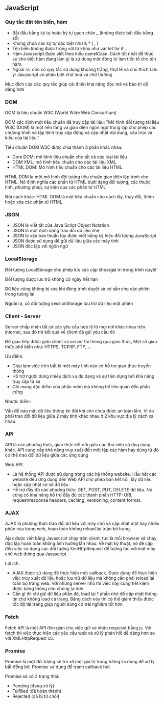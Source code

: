 ## JavaScript


### Quy tắc đăt tên biến, hàm


- Bắt đầu bằng ký tự hoặc ký tự gạch chân _ (không được bắt đầu bằng số)
- Không chứa các ký tự đặc biệt như & * ( , )
- Tên biến không được trùng với từ khóa như var let for if ...
- Hàm Javascript được viết theo kiểu camelCase. Cách tốt nhất để thực sự cho biết hàm đang làm gì là sử dụng một động từ làm tiền tố cho tên hàm.
- Ngoài ra, còn có quy tắc sử dụng khoảng trắng, thụt lề và chú thích
Lưu ý: Javascript có phân biệt chữ hoa và chữ thường


Mục đích của các quy tắc giúp cải thiện khả năng đọc mã và bảo trì dễ dàng hơn


### DOM

DOM là tiêu chuẩn W3C (World Wide Web Consortium)

DOM xác định một tiêu chuẩn để truy cập tài liệu: "Mô hình đối tượng tài liệu W3C (DOM) là một nền tảng và giao diện ngôn ngữ trung lập cho phép các chương trình và tập lệnh truy cập động và cập nhật nội dung, cấu trúc và kiểu của tài liệu."

Tiêu chuẩn DOM W3C được chia thành 3 phần khác nhau:

- Core DOM: mô hình tiêu chuẩn cho tất cả các loại tài liệu 
- DOM XML: mô hình tiêu chuẩn cho các tài liệu XML
- HTML DOM: Mô hình tiêu chuẩn cho các tài liệu HTML

HTML DOM là một mô hình đôi tượng tiêu chuẩn giao diện lập trình cho HTML. 
Nó định nghĩa các phần tử HTML dưới dạng đối tượng, các thuộc tính, phương pháp, sự kiện của các phần tử HTML

Nói cách khác: HTML DOM là một tiêu chuẩn cho cách lấy, thay đổi, thêm hoặc xóa các phần tử HTML.

### JSON

- JSON là viết tắt của Java Script Object Notation
- JSON là một định dạng trao đổi dữ liệu nhẹ
- JSON là văn bản thuần túy được viết bằng ký hiệu đối tượng JavaScript
- JSON được sử dụng để gửi dữ liệu giữa các máy tính
- JSON độc lập với ngôn ngữ 

### LocalStorage

Đối tượng LocalStorage cho phép lưu các cặp khóa/giá trị trong trình duyệt

Đối tượng được lưu trữ không có ngày hết hạn

Dữ liệu cũng không bị xóa khi đóng trình duyệt và có sẵn cho các phiên trong tương lai

Ngoài ra, có đối tượng sessionStorage lưu trữ dữ liệu một phiên

### Client - Server

Server chấp nhận tất cả các yêu cầu hợp lệ từ mọi nơi khác nhau trên internet, sau đó trả kết quả về client đã gửi yêu cầu đó

Để giao tiếp được giữa client và server thì thông qua giao thức, Một số giao thức phổ biến như: HTTPS, TCP/IP, FTP, ...

Ưu điểm: 

- Giúp làm việc trên bất kì một máy tính nào có hỗ trợ giao thức truyền thông
- Hỗ trợ người dùng nhiều dịch vụ đa dạng và sự tiện dụng bởi khả năng truy cập từ xa
- Chỉ mang đặc điểm của phần mềm mà không hề liên quan đến phần cứng

Nhược điểm:

Vấn đề bảo mật dữ liệu thông tin đôi khi còn chưa được an toàn lắm. Vì do phải trao đổi dữ liệu giữa 2 máy tính khác nhau ở 2 khu vực địa lý cách xa nhau.

### API

API là các phương thức, giao thức kết nối giữa các thư viện và ứng dụng khác.
API cung cấp khả năng truy xuất đến một tập các hàm hay dùng từ đó có thể trao đổi dữ liệu giữa các ứng dụng

Web API: 

- Là hệ thống API được sử dụng trong các hệ thống website. Hầu hết các website đều ứng dụng đến Web API cho phép bạn kết nối, lấy dữ liệu hoặc cập nhật cơ sở dữ liệu.
- Hỗ trợ đầy đủ các phương thức: GET, POST, PUT, DELETE dữ liệu. Nó cũng có khả năng hỗ trợ đầy đủ các thành phần HTTP: URI, request/response headers, caching, versioning, content format.

### AJAX

AJAX là phương thức trao đổi dữ liệu với máy chủ và cập nhật một hay nhiều phần của trang web, hoàn toàn không reload lại toàn bộ trang.

Ajax được viết bằng Javascript chạy trên client, tức là mỗi browser sẽ chạy độc lập hoàn toàn không ảnh hưởng lẫn nhau. Về mặt kỹ thuật, nó đề cập đến việc sử dụng các đối tượng XmlHttpRequest để tương tác với một máy chủ web thông qua Javascript.

Lợi ích:

- AJAX được sử dụng để thực hiện một callback. Được dùng để thực hiện việc truy xuất dữ liệu hoặc lưu trữ dữ liệu mà không cần phải reload lại toàn bộ trang web. Với những server nhỏ thì việc này cũng tiết kiệm được băng thông cho chúng ta hơn.
- Cần gì thì chỉ gửi dữ liệu phần đó, load lại 1 phần nhỏ để cập nhật thông tin chứ không load cả trang. Bằng cách này thì có thể giảm thiểu được tốc độ tải trang giúp người dùng có trải nghiệm tốt hơn.

### Fetch

Fetch API là một API đơn giản cho việc gửi và nhận requesst bằng js. Với fetch thì việc thực hiện các yêu cầu web và xử lý phản hồi dễ dàng hơn so với XMLHttpRequest cũ.

### Promise

Promise là một đối tượng sẽ trả về một giá trị trong tương lai dùng để xử lý bất đồng bộ. Promise sử dụng để tránh callback hell

Promise sẽ có 3 trạng thái:

- Pending (đang xử lý)
- Fulfilled (đã hoàn thành)
- Rejected (đã bị từ chối) 
